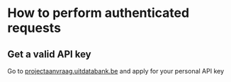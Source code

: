---
---

# How to perform authenticated requests

## Get a valid API key

Go to [projectaanvraag.uitdatabank.be](http://projectaanvraag.uitdatabank.be) and apply for your personal API key
